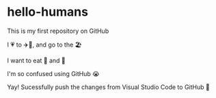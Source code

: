 # hello-humans

This is my first repository on GitHub

I 💗 to ✈️🧳, and go to the 🏖️

I want to eat :pizza: and :ice_cream:

I'm so confused using GitHub :sob:

Yay! Sucessfully push the changes from Visual Studio Code to GitHub :partying_face:
